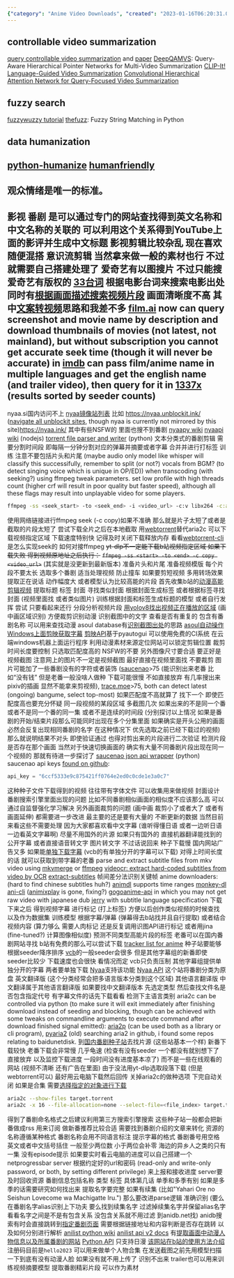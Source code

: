 ```yaml
---
{"category": "Anime Video Downloads", "created": "2023-01-16T06:20:31.000Z", "date": "2023-01-16 06:20:31", "description": "This article dives into video summarization techniques and methods for acquiring content, specifically focusing on Bilibili's anime videos. It demonstrates the use of command-line tools like aria2p and pyaria2 to download anime videos from Chinese torrent sites. The process involves selecting files, utilizing search engines, subscribing to RSS feeds, formatting episode numbers, and setting up a netprogressbar server for tracking progress.", "modified": "2023-02-26T10:24:19.995Z", "tags": ["video summarization", "Bilibili anime videos", "aria2p", "pyaria2", "Chinese torrent sites", "RSS feeds", "netprogressbar server"], "title": "影视/番剧素材查找 番剧精彩片段制作 create bangumi/anime highlights collection"}
---
```

## controllable video summarization
[query controllable video summarization](https://github.com/Jhhuangkay/Query-controllable-Video-Summarization) and [paper](https://deepai.org/publication/query-controllable-video-summarization)
[DeepQAMVS](https://deepai.org/publication/deepqamvs-query-aware-hierarchical-pointer-networks-for-multi-video-summarization): Query-Aware Hierarchical Pointer Networks for Multi-Video Summarization
[CLIP-It! Language-Guided Video Summarization](https://deepai.org/publication/clip-it-language-guided-video-summarization)
[Convolutional Hierarchical Attention Network for Query-Focused Video Summarization](https://deepai.org/publication/convolutional-hierarchical-attention-network-for-query-focused-video-summarization)
## fuzzy search
[fuzzywuzzy tutorial](https://www.geeksforgeeks.org/fuzzywuzzy-python-library/)
[thefuzz](https://github.com/seatgeek/thefuzz): Fuzzy String Matching in Python
## data humanization
[python-humanize](https://python-humanize.readthedocs.io/en/latest/time/)
[humanfriendly](https://humanfriendly.readthedocs.io/en/latest/)
-------
观众情绪是唯一的标准。
-------
影视 番剧 是可以通过专门的网站查找得到英文名称和中文名称的关联的 可以利用这个关系得到YouTube上面的影评并生成中文标题
影视剪辑比较杂乱 现在喜欢随便混搭 意识流剪辑 当然拿来做一般的素材也行 不过就需要自己搭建处理了
爱奇艺有以图搜片 不过只能搜爱奇艺有版权的
[33台词](https://33.agilestudio.cn/) 根据电影台词来搜索电影出处 同时有[根据画面描述搜索视频片段](https://fse.agilestudio.cn/) 画面清晰度不高  其中[文案转视频](http://fse-docs.agilestudio.cn/#/generate_video?id=%e6%96%87%e6%a1%88%e8%bd%ac%e8%a7%86%e9%a2%91)思路和我差不多
[film.ai](https://beta.flim.ai/) now can query screenshot and movie name by description and download thumbnails of movies (not latest, not mainland), but without subscription you cannot get accurate seek time (though it will never be accurate)
in [imdb](https://www.imdb.com) can pass film/anime name in multiple languages and get the english name (and trailer video), then query for it in [1337x](https://1337x.to/) (results sorted by seeder counts)
-------
nyaa.si国内访问不上 [nyaa镜像站列表](https://nyaatorrents.info/) 比如 https://nyaa.unblockit.ink/ ([navigate all unblockit sites](https://unblockit.bio/), though nyaa is currently not mirrored by this site)https://nyaa.ink/  其中有些NSFW的 里面也搜不到番剧
[nyaapy wiki](https://github.com/JuanjoSalvador/NyaaPy/wiki/Docs-for-Nyaa.si)
[nyaapi wiki](https://github.com/Kylart/Nyaapi/wiki/Nyaa.si) (nodejs)
[torrent file parser and writer](https://github.com/7sDream/torrent_parser) (python)
文本分类式的番剧剪辑 需要分割时间段 即每隔一分钟分割对应的弹幕并摘要或者字幕 合并并进行打标签 训练 注意不要包括片头和片尾 (maybe audio only model like whisper will classify this successifully, remember to split (or not?) vocals from BGM? (to detect singing voice which is unique in OP/ED))
when transcoding (with seeking?) using ffmpeg tweak parameters. set low profile with high threads count (higher crf will result in poor quality but faster speed), although all these flags may result into unplayable video for some players.
```bash
ffmpeg -ss <seek_start> -to <seek_end> -i <video_url> -c:v libx264 -c:a [aac/copy] -threads 8 -crf 28 -preset ultrafast -tune zerolatency -movflags isml+frag_keyframe+empty_moov+faststart+delay_moov -f ismv -maxrate 2500k -bufsize 5000k <output_path>
```
使用网络链接进行ffmpeg seek (-c copy)如果不准确 那么就是片子太短了或者是截取的片段太短了 尝试下载全片之后在本地截取
用[webtorrent](https://github.com/webtorrent/webtorrent)替代aria2c 可以下载视频指定区域 下载速度特别快 记得及时关闭下载释放内存 看看[webtorrent-cli](https://github.com/webtorrent/webtorrent-cli)是怎么实现seek的 如何对接ffmpeg
~~yt-dlp不一定能下载b站视频指定区域 如果下载失败 得到视频原地址之后执行：~~
~~`ffmpeg -ss <start> -to <end> -c copy <video_url>`~~
(其实就是没更新到最新版本)
准备片头和片尾 准备视频模版 每个片段不要太长 选取多个番剧 适当处理视频 防止撞车
如果要剪短视频 多用转场效果 提取正在说话 动作幅度大 或者模型认为比较高能的片段
首先收集b站的[动漫高能剪辑视频](https://www.bilibili.com/video/BV1e54y1y7qy)
提取标题 标签 封面
寻找类似封面 根据封面生成标签 或者根据标签寻找封面 (视频里面找 或者类似图片)
训练根据封面和标签生成标题的模型 或者自行发挥 尝试 只要看起来还行
分段分析视频片段 [用yolov8找出视频正在播放的区域](https://huggingface.co/James4Ever0/yolov8_pip_ultralytics) (画中画区域识别) 方便裁剪识别动漫
识别截图中的文字 查看是否有重复的 包含有番剧名称 可以用来查找动漫
asoul database有[识别截图出处](https://github.com/A-Soul-Database/PhotoSearch/blob/42ce7f8877938b52cbcae6a61edb90a547894a23/main.py)的思路
[asoul自动操作Windows上面剪映获取字幕](https://github.com/A-Soul-Database/JianYingSrtServer) [剪映API](https://github.com/P-PPPP/JianYingApi)基于pyautogui 可以使用免费的CI系统 在云端windows机器上面运行程序
利用动漫素材来源定位网站可以锁定剪辑位置 裁剪时间长度要控制 只选取匹配度高的 NSFW的不要 另外图像尺寸要合适 要正好是视频截图 注意网上的图片不一定是视频截图 最好直接在视频里面找 不要裁剪 图片可能加了一些番剧没有的字符或者装饰 ([saucenao](https://saucenao.com/)>75 (能识别出来老番 比如“没有钱” 但是老番一般没啥人做种 下载可能很慢 不如直接放弃 有几率搜出来pixiv的插画 显然不能拿来剪视频), [trace.moe](https://trace.moe)>75, both can detect latest (ongoing) bangume, select top-most) 如果匹配度不高就算了 找下一个 即使匹配度高也要充分怀疑 同一段视频的某段区域 多截图几次 如果出来的不是同一个番 或者不是同一个番的同一集 或者不是连续的时间段 (分别探讨以上情况 如果是番剧的开始/结束片段那么可能同时出现在多个分集里面 如果确实是开头公用的画面 必然会反复出现相同番剧的名字 在这种情况下 优先选取之前已经下载过的视频) 那么就说明结果不对头 即使验证通过 也得对剪出来的片段进行二次验证 检测片段是否存在那个画面 当然对于快速切换画面的 确实有大量不同番剧片段出现在同一个视频的 那就有待进一步探讨了
[saucenao json api wrapper](https://github.com/nomnoms12/saucenao_api) (python)
saucenao api keys [found on github](https://github.com/search?l=Python&q=https%3A%2F%2Fsaucenao.com%2Fsearch.php&type=Code):
```python
api_key = "6ccf5333e9c875421ff0764e2ed0c0cde1e3a0c7"
```
这种种子文件下载得到的视频 往往带有字体文件 可以收集用来做视频 封面设计
番剧搜索引擎里面出现的问题 比如不同番剧相似画面的相似度不应该那么高 可以通过自监督强化学习解决 另外画面裁剪的问题 (画中画 裁剪小了或者大了 或者有画面延伸) 都需要进一步改进 最主要的还是要有大量的 不断更新的数据 当然目前来看这些不需要处理
因为大家都喜欢看中文字幕 (谁听得懂日语 或者一边听日语一边看英文字幕啊) 尽量不用国外的片源 如果只有国外的 直接机器翻译能找到的公开字幕 或者直接语音转文字 图片转文字 不过话说回来 种子下载慢 国内网站广告又多 如果能[单独下载字幕](https://github.com/foxofice/sub_share) (vcb的有单独分开的字幕可以下载) 对得上时间长度的话 就可以获取到带字幕的老番
parse and extract subtitle files from mkv video using [mkvmerge](https://github.com/jorti/extract-subs/blob/master/extract-subs.py) or [ffmpeg](https://github.com/fdenivac/ffextract-subtitles/blob/master/ffextract-subtitles.py)
[videocr: extract hard-coded subtitles from video by OCR](https://pypi.org/project/videocr)
[extract-subtitles](https://github.com/shawnsky/extract-subtitles) 帧间差分法识别关键帧
anime downloaders: (hard to find chinese subtitles huh?)
[animdl](https://github.com/justfoolingaround/animdl) supports time ranges
[monkey-dl](https://github.com/Oshan96/monkey-dl)
[ani-cli](https://github.com/pystardust/ani-cli) ([animixplay](https://animixplay.to/) is gone, fixing?)
[gogoanime-api](https://github.com/riimuru/gogoanime-api) in which you may not get raw video with japanese dub
[jerry](https://github.com/justchokingaround/jerry) with subtitle language specification
下载下来之后 得到视频字幕 进行标记 (打上标签) 方便以后创作类似视频的时候查找 以及作为数据集 训练模型 根据字幕/弹幕 (弹幕得去b站找并且自行提取) 或者结合视频内容 (算力够么 需要人肉标记 还是反复调用识图API进行标记 或者用jina (fine-tuned?) 计算图像相似度) 预测不同类型高能片段的标签
老番可以在国内番剧网站寻找 b站有免费的那么可以尝试下载
[tracker list for anime](https://github.com/DeSireFire/animeTrackerList)
种子站要能够根据seeder降序排序 [vcb](https://vcb-s.com/)的一般seeder会很多 但是其他字幕组的新番即使seeder比较少 下载速度也会很快 看情况而定 vcb只负责压制 其他字幕组提供单独分开的字幕 两者要单独下载 [Nyaa](https://nyaa.si/)支持该功能 [Nyaa API](https://github.com/Kylart/Nyaapi) 这个站将番剧分类为原盘 英文翻译版 (这个分类经常会把多语言版本分类到这个区域) 其他语言翻译版 中文翻译属于其他语言翻译版 如果要找中文翻译版本 先选定类型 然后查找文件名是否包含指定代号 有字幕文件的话先下载看看 检测下主语言类别
aria2c can be controlled via python (to make sure it will exit immediately after finishing download instead of seeding and blocking, though can be achieved with some tweaks on commandline arguments to execute command after download finished signal emitted): [aria2p](https://github.com/pawamoy/aria2p) (can be used both as a library or cli program), [pyaria2](https://github.com/zhenlohuang/pyaria2) (old) searching aria2 in github, i found some repos relating to baidunetdisk.
到[国内番剧种子站](https://www.bilibili.com/read/cv7338766/)去找片源 (这些站基本一个样) 新番下载较快 老番下载会非常慢 几乎龟速 (检查有没有seeder 一个都没有就别想下了 直接放弃 以及监控下载进度 一段时间没有进度基本凉了) 而不是一些在线观看的网站 (视频不清晰 还有广告在里面) 由于没法用yt-dlp选取段落下载 (但是webtorrent可以) 最好用云电脑下载然后回传 关掉aria2c的做种选项 下完自动关闭 如果是合集 需要[选择指定的对象进行下载](https://github.com/aria2/aria2/issues/843)
```bash
aria2c --show-files target.torrent
aria2c -x 16 --file-allocation=none --select-file=<file_index> target.torrent
```
得到了番剧命名格式之后建议利用第三方搜索引擎搜索
这些种子站一般都会把新番做成rss 用来订阅 做新番推荐比较合适 需要找到番剧介绍的文章来转化 资源的名称遵循某种格式 番剧名称会用不同语言标注 提示字幕的格式 番剧番号用空格 英文或者中文括号括住 一般至少两位数 小于两位会补零 海边的异乡人之类的只有一集 没有episode提示
如果要实时看云电脑的进度可以自己搭建一个netprogressbar server 根据约定好的url和密码 (read-only and write-only password, or both, by setting different privilege) 来上报和接收进度 server要及时回收资源
番剧信息包括名称 类型 标签 具体第几话 单季和多季有别 如果是多季的话需要研究如何找出来 提取名字要完整 如果有续集 (比如"Yahari Ore no Seishun Lovecome wa Machigatte Iru.") 那么要改进parse逻辑 准确识别 (要么在番剧名字alias识别上下功夫 要么找到续集名字 过滤掉续集名字并保留alias名字 看看名字之间是不是有包含关系 没包含关系就不用过滤 到anidb.net找)
anidb搜索有时会直接跳转到[指定番剧页面](https://anidb.net/anime/9310) 需要根据链接地址和内容判断是否存在跳转 以及如何分别进行解析
[anilist python wiki](https://github.com/ReZeroE/AnilistPython/wiki)
[anilist api v2 docs](https://anilist.gitbook.io/anilist-apiv2-docs/)
有[提取画面中动漫人物信息以及所属番剧的网站](https://ai.animedb.cn) [Python API](https://github.com/itoukou1/zhenxun_plugin_animetrace/blob/main/__init__.py) 只支持日漫 [该网站在b站的使用方法介绍](https://www.bilibili.com/read/cv17700107) 注册码目前是`hello2023` 可以用来做单个人物合集 在发送截图之前先用模型扫描一下到底有没有动漫人脸 如果没有就不用上传了 识别不出来
trailer也可以用来训练视频摘要模型 提取番剧精彩片段 可以作为素材